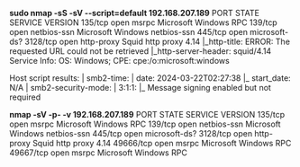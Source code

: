 **sudo nmap \-sS \-sV \-\-script=default 192\.168\.207\.189**
PORT     STATE SERVICE       VERSION
135/tcp  open  msrpc         Microsoft Windows RPC
139/tcp  open  netbios\-ssn   Microsoft Windows netbios\-ssn
445/tcp  open  microsoft\-ds?
3128/tcp open  http\-proxy    Squid http proxy 4\.14
|\_http\-title: ERROR: The requested URL could not be retrieved
|\_http\-server\-header: squid/4\.14
Service Info: OS: Windows; CPE: cpe:/o:microsoft:windows

Host script results:
| smb2\-time: 
|   date: 2024\-03\-22T02:27:38
|\_  start\_date: N/A
| smb2\-security\-mode: 
|   3:1:1: 
|\_    Message signing enabled but not required

**nmap \-sV \-p\- \-v 192\.168\.207\.189**
PORT      STATE SERVICE       VERSION
135/tcp   open  msrpc         Microsoft Windows RPC
139/tcp   open  netbios\-ssn   Microsoft Windows netbios\-ssn
445/tcp   open  microsoft\-ds?
3128/tcp  open  http\-proxy    Squid http proxy 4\.14
49666/tcp open  msrpc         Microsoft Windows RPC
49667/tcp open  msrpc         Microsoft Windows RPC
